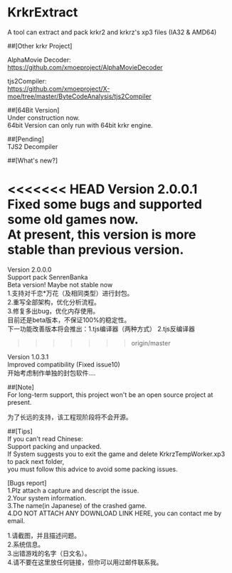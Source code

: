 ﻿# KrkrExtract
A tool can extract and pack krkr2 and krkrz's xp3 files (IA32 & AMD64)  

##[Other krkr Project]  
 
AlphaMovie Decoder:  
https://github.com/xmoeproject/AlphaMovieDecoder

tjs2Compiler:  
https://github.com/xmoeproject/X-moe/tree/master/ByteCodeAnalysis/tjs2Compiler

##[64Bit Version]  
Under construction now.  
64bit Version can only run with 64bit krkr engine.  


##[Pending]  
TJS2 Decompiler  


##[What's new?]  

<<<<<<< HEAD
Version 2.0.0.1  
Fixed some bugs and supported some old games now.  
At present, this version is more stable than previous version.  
=======
Version 2.0.0.0  
Support pack SenrenBanka  
Beta version! Maybe not stable now  
1.支持对千恋*万花（及相同类型）进行封包。  
2.重写全部架构，优化分析流程。  
3.修复多出bug，优化内存使用。  
目前还是beta版本，不保证100%的稳定性。  
下一功能改善版本将会推出：1.tjs编译器（两种方式） 2.tjs反编译器  
>>>>>>> origin/master

Version 1.0.3.1  
Improved compatibility (Fixed issue10)  
开始考虑制作单独的封包软件....  

##[Note]  
For long-term support, this project won't be an open source project at present.

为了长远的支持，该工程现阶段将不会开源。  

##[Tips]  
If you can't read Chinese:  
Support packing and unpacked.  
If System suggests you to exit the game and delete KrkrzTempWorker.xp3 to pack next folder,  
you must follow this advice to avoid some packing issues.  



[Bugs report]  
1.Plz attach a capture and descript the issue.  
2.Your system information.  
3.The name(in Japanese) of the crashed game.  
4.DO NOT ATTACH ANY DOWNLOAD LINK HERE, you can contact me by email.  

1.请截图，并且描述问题。  
2.系统信息。  
3.出错游戏的名字（日文名）。  
4.请不要在这里放任何链接，但你可以用过邮件联系我。  

